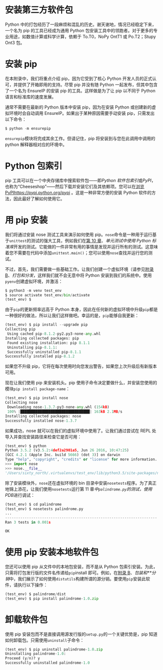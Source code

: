 # 安装第三方软件包

Python 中的打包经历了一段麻烦和混乱的历史。谢天谢地，情况已经稳定下来，一个名为 pip 的工具已经成为通用 Python 包安装工具中的领跑者。对于更多的专业用途，如数值计算或科学计算，依赖于 To.T0，NoPy OntT1 或 Po.T2；Stupy Ont3 包。

# 安装 pip

在本附录中，我们将重点介绍 pip，因为它受到了核心 Python 开发人员的正式认可，并提供了开箱即用的支持。尽管 pip 并没有随 Python 一起发布，但其中包含了一个名为 EnsureIP 的安装 pip 的工具。这样做是为了让 pip 以不同于 Python 语言和标准库的速度发展。

通常不需要在最新的 Python 版本中安装 pip，因为在安装 Python 或创建新的虚拟环境时会自动调用 EnsureIP。如果出于某种原因需要手动安装 pip，只需发出以下命令：

```py
$ python -m ensurepip

```

`ensurepip`模块将完成其余工作。但请记住，pip 将安装到与您在此调用中调用的 python 解释器相对应的环境中。

# Python 包索引

pip 工具可以在一个中央存储库中搜索软件包——即*Python 软件包索引*或*PyPI*，也称为“Cheeseshop”——然后下载并安装它们及其依赖项。您可以在[浏览 PyPIhttps://pypi.python.org/pypi](https://pypi.python.org/pypi) 。这是一种非常方便的安装 Python 软件的方法，因此最好了解如何使用它。

# 用 pip 安装

我们将通过安装 nose 测试工具来演示如何使用 pip。`nose`命令是一种用于运行基于`unittest`的测试的强大工具，例如我们在[第 10 章](10.html#8S67K0-0cbe380184724081924496f73c736016)、*单元测试中使用 Python 标准库*开发的测试。它能做的一件非常有用的事情是发现并运行所有的测试。这意味着您不需要在代码中添加`unittest.main()`；您可以使用`nose`查找并运行您的测试。

不过，首先，我们需要做一些基础工作。让我们创建一个虚拟环境（请参见[附录 B](13.html#9PO920-0cbe380184724081924496f73c736016)、*打包和分发*，这样我们就不会无意中将 Python 安装到我们的系统中。使用`pyenv`创建虚拟环境，并激活：

```py
$ python3 -m venv test_env
$ source activate test_env/bin/activate
(test_env) $

```

由于`pip`的更新频率远高于 Python 本身，因此在任何新的虚拟环境中升级`pip`都是一种很好的做法，所以让我们这样做吧。幸运的是，`pip`能够自我更新：

```py
(test_env) $ pip install --upgrade pip
Collecting pip
 Using cached pip-8.1.2-py2.py3-none-any.whl
Installing collected packages: pip
 Found existing installation: pip 8.1.1
 Uninstalling pip-8.1.1:
 Successfully uninstalled pip-8.1.1
Successfully installed pip-8.1.2

```

如果您不升级 pip，它将在每次使用时向您发出警告，如果您上次升级后有新版本可用。

现在让我们使用 pip 来安装机头。pip 使用子命令决定要做什么，并安装您使用的模块`pip install package-name`：

```py
(test_env) $ pip install nose
Collecting nose
 Downloading nose-1.3.7-py3-none-any.whl (154kB)
 100% |████████████████████████████████| 163kB 2.1MB/s
Installing collected packages: nose
Successfully installed nose-1.3.7

```

如果成功，nose 就可以在我们的虚拟环境中使用了。让我们通过尝试在 REPL 处导入并查找安装路径来检查它是否可用：

```py
(test_env) $ python
Python 3.5.2 (v3.5.2:4def2a2901a5, Jun 26 2016, 10:47:25)
[GCC 4.2.1 (Apple Inc. build 5666) (dot 3)] on darwin
Type "help", "copyright", "credits" or "license" for more information.
>>> import nose
>>> nose.__file__
'/Users/sixty_north/.virtualenvs/test_env/lib/python3.5/site-packages/nose/__init__.py'

```

除了安装模块外，`nose`还在虚拟环境的 bin 目录中安装`nosetests`程序。为了真正地锦上添花，让我们使用`nosetests`运行第 11 章*中`palindrome.py`的测试，使用 PDB*进行调试：

```py
(test_env) $ cd palindrome
(test_env) $ nosetests palindrome.py
...
----------------------------------------------------------------------
Ran 3 tests in 0.001s

OK

```

# 使用 pip 安装本地软件包

您还可以使用 pip 从文件中的本地包安装，而不是从 Python 包索引安装。为此，只需将打包发行版的文件名传递给`pip`install 即可。例如，在[附录 B](13.html#9PO920-0cbe380184724081924496f73c736016)、*包装和**分销*中，我们展示了如何使用`distutils`构建所谓的源分销。要使用`pip`安装此软件，请执行以下操作：

```py
(test_env) $ palindrome/dist
(test_env) $ pip install palindrome-1.0.zip

```

# 卸载软件包

使用 pip 安装包而不是直接调用源发行版的`setup.py`的一个关键优势是，pip 知道如何卸载包。只需使用`uninstall`子命令：

```py
(test_env) $ pip uninstall palindrome-1.0.zip
Uninstalling palindrome-1.0:
Proceed (y/n)? y
Successfully uninstalled palindrome-1.0

```